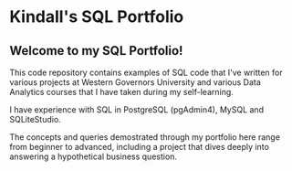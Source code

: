 # Kindall's SQL Portfolio

## Welcome to my SQL Portfolio! 

This code repository contains examples of SQL code that I've written for various projects at Western Governors University and various Data Analytics courses that I have taken during my self-learning.

I have experience with SQL in PostgreSQL (pgAdmin4), MySQL and SQLiteStudio. 

The concepts and queries demostrated through my portfolio here range from beginner to advanced, including a project that dives deeply into answering a hypothetical business question. 
